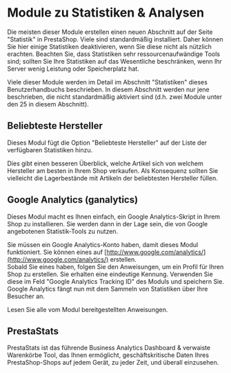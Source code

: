 # Module zu Statistiken & Analysen

Die meisten dieser Module erstellen einen neuen Abschnitt auf der Seite "Statistik" in PrestaShop. Viele sind standardmäßig installiert. Daher können Sie hier einige Statistiken deaktivieren, wenn Sie diese nicht als nützlich erachten. Beachten Sie, dass Statistiken sehr ressourcenaufwändige Tools sind; sollten Sie Ihre Statistiken auf das Wesentliche beschränken, wenn Ihr Server wenig Leistung oder Speicherplatz hat.

Viele dieser Module werden im Detail im Abschnitt "Statistiken" dieses Benutzerhandbuchs beschrieben. In diesem Abschnitt werden nur jene beschrieben, die nicht standardmäßig aktiviert sind (d.h. zwei Module unter den 25 in diesem Abschnitt).

## Beliebteste Hersteller <a href="#modulezustatistiken-and-analysen-beliebtestehersteller" id="modulezustatistiken-and-analysen-beliebtestehersteller"></a>

Dieses Modul fügt die Option "Beliebteste Hersteller" auf der Liste der verfügbaren Statistiken hinzu.

Dies gibt einen besseren Überblick, welche Artikel sich von welchem Hersteller am besten in Ihrem Shop verkaufen. Als Konsequenz sollten Sie vielleicht die Lagerbestände mit Artikeln der beliebtesten Hersteller füllen.

## Google Analytics (ganalytics) <a href="#modulezustatistiken-and-analysen-googleanalytics-ganalytics" id="modulezustatistiken-and-analysen-googleanalytics-ganalytics"></a>

Dieses Modul macht es Ihnen einfach, ein Google Analytics-Skript in Ihrem Shop zu installieren. Sie werden dann in der Lage sein, die von Google angebotenen Statistik-Tools zu nutzen.

Sie müssen ein Google Analytics-Konto haben, damit dieses Modul funktioniert. Sie können eines auf [http://www.google.com/analytics/](http://www.google.com/analytics/) erstellen.\
Sobald Sie eines haben, folgen Sie den Anweisungen, um ein Profil für Ihren Shop zu erstellen. Sie erhalten eine eindeutige Kennung. Verwenden Sie diese im Feld "Google Analytics Tracking ID" des Moduls und speichern Sie. Google Analytics fängt nun mit dem Sammeln von Statistiken über Ihre Besucher an.

Lesen Sie alle vom Modul bereitgestellten Anweisungen.

## PrestaStats <a href="#modulezustatistiken-and-analysen-prestastats" id="modulezustatistiken-and-analysen-prestastats"></a>

PrestaStats ist das führende Business Analytics Dashboard & verwaiste Warenkörbe Tool, das Ihnen ermöglicht, geschäftskritische Daten Ihres PrestaShop-Shops auf jedem Gerät, zu jeder Zeit, und überall einzusehen.
